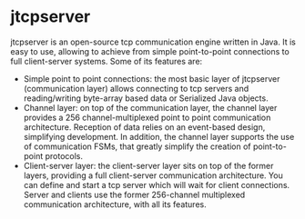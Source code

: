# jtcpserver

jtcpserver is an open-source tcp communication engine written in Java. It is easy to use, allowing to achieve from simple point-to-point connections to full client-server systems. Some of its features are:

* Simple point to point connections: the most basic layer of jtcpserver (communication layer) allows connecting to tcp servers and reading/writing byte-array based data or Serialized Java objects.
* Channel layer: on top of the communication layer, the channel layer provides a 256 channel-multiplexed point to point communication architecture. Reception of data relies on an event-based design, simplifying development. In addition, the channel layer supports the use of communication FSMs, that greatly simplify the creation of point-to-point protocols.
* Client-server layer: the client-server layer sits on top of the former layers, providing a full client-server communication architecture. You can define and start a tcp server which will wait for client connections. Server and clients use the former 256-channel multiplexed communication architecture, with all its features.
